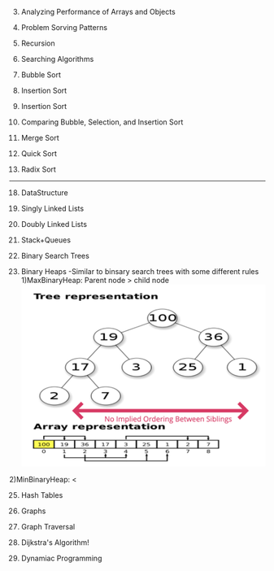 3. Analyzing Performance of Arrays and Objects

5. Problem Sorving Patterns

7. Recursion

10. Searching Algorithms

11. Bubble Sort

12. Insertion Sort

13. Insertion Sort

14. Comparing Bubble, Selection, and Insertion Sort

15. Merge Sort

16. Quick Sort

17. Radix Sort

---

18. DataStructure

19. Singly Linked Lists

20. Doubly Linked Lists

21. Stack+Queues

22. Binary Search Trees

24. Binary Heaps
-Similar to binsary search trees with some different rules  
   1)MaxBinaryHeap: Parent node > child node  
![alt text](https://github.com/redpandaathome/TIL/blob/main/datastructure/image/maxbinaryheap.png?raw=true)  

   2)MinBinaryHeap: <  

25. Hash Tables

26. Graphs

27. Graph Traversal

28. Dijkstra's Algorithm!

29. Dynamiac Programming